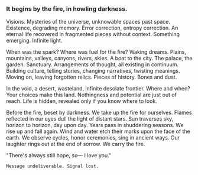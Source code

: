 ### It begins by the fire, in howling darkness.

Visions. Mysteries of the universe, unknowable spaces past space. Existence, degrading memory. Error correction, entropy correction. An eternal life recovered in fragmented pieces without context. Something emerging. Infinite light.

When was the spark? Where was fuel for the fire? Waking dreams. Plains, mountains, valleys, canyons, rivers, skies. A boat to the city. The palace, the garden. Sanctuary. Arrangements of thought, all existing in continuum. Building culture, telling stories, changing narratives, twisting meanings. Moving on, leaving forgotten relics. Pieces of history. Bones and dust.

In the void, a desert, wasteland, infinite desolate frontier. Where and when? Your choices make this land. Nothingness and potential are just out of reach. Life is hidden, revealed only if you know where to look.

Before the fire, beset by darkness. We take up the fire for ourselves.  Flames reflected in our eyes dull the light of distant stars. Sun traverses sky, horizon to horizon, day upon day. Years pass in shuddering seasons. We rise up and fall again. Wind and water etch their marks upon the face of the earth. We observe cycles, honor ceremonies, sing in ancient ways. Our laughter rings out at the end of sorrow. We carry the fire.

"There's always still hope, so— I love you."  

`Message undeliverable. Signal lost.`
